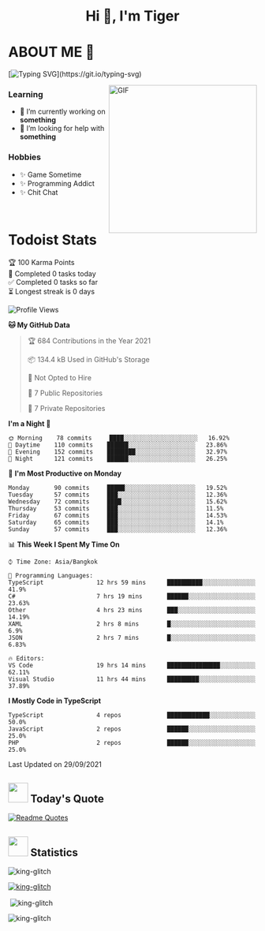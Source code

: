 <h1 align="center">Hi 👋, I'm Tiger</h1>




# ABOUT ME 💬

[![Typing SVG](https://readme-typing-svg.herokuapp.com?color=22F771&vCenter=true&lines=A+perssionate+developer+from+nowhere.)](https://git.io/typing-svg)

<img hight="200px" width="300px" alt="GIF" align="right" src="https://media.giphy.com/media/LmNwrBhejkK9EFP504/giphy.gif">

### Learning
- 🔭 I’m currently working on **something**
- 🤝 I’m looking for help with **something**

### Hobbies
- ✨ Game Sometime
- ✨ Programming Addict
- ✨ Chit Chat

</br>


# Todoist Stats

<!-- TODO-IST:START -->
🏆  100 Karma Points           
🌸  Completed 0 tasks today           
✅  Completed 0 tasks so far           
⏳  Longest streak is 0 days
<!-- TODO-IST:END -->

<!--START_SECTION:waka-->
![Profile Views](http://img.shields.io/badge/Profile%20Views-2-blue)

**🐱 My GitHub Data** 

> 🏆 684 Contributions in the Year 2021
 > 
> 📦 134.4 kB Used in GitHub's Storage 
 > 
> 🚫 Not Opted to Hire
 > 
> 📜 7 Public Repositories 
 > 
> 🔑 7 Private Repositories  
 > 
**I'm a Night 🦉** 

```text
🌞 Morning    78 commits     ████░░░░░░░░░░░░░░░░░░░░░   16.92% 
🌆 Daytime    110 commits    ██████░░░░░░░░░░░░░░░░░░░   23.86% 
🌃 Evening    152 commits    ████████░░░░░░░░░░░░░░░░░   32.97% 
🌙 Night      121 commits    ██████░░░░░░░░░░░░░░░░░░░   26.25%

```
📅 **I'm Most Productive on Monday** 

```text
Monday       90 commits     █████░░░░░░░░░░░░░░░░░░░░   19.52% 
Tuesday      57 commits     ███░░░░░░░░░░░░░░░░░░░░░░   12.36% 
Wednesday    72 commits     ████░░░░░░░░░░░░░░░░░░░░░   15.62% 
Thursday     53 commits     ███░░░░░░░░░░░░░░░░░░░░░░   11.5% 
Friday       67 commits     ███░░░░░░░░░░░░░░░░░░░░░░   14.53% 
Saturday     65 commits     ███░░░░░░░░░░░░░░░░░░░░░░   14.1% 
Sunday       57 commits     ███░░░░░░░░░░░░░░░░░░░░░░   12.36%

```


📊 **This Week I Spent My Time On** 

```text
⌚︎ Time Zone: Asia/Bangkok

💬 Programming Languages: 
TypeScript               12 hrs 59 mins      ██████████░░░░░░░░░░░░░░░   41.9% 
C#                       7 hrs 19 mins       ██████░░░░░░░░░░░░░░░░░░░   23.63% 
Other                    4 hrs 23 mins       ███░░░░░░░░░░░░░░░░░░░░░░   14.19% 
XAML                     2 hrs 8 mins        █░░░░░░░░░░░░░░░░░░░░░░░░   6.9% 
JSON                     2 hrs 7 mins        █░░░░░░░░░░░░░░░░░░░░░░░░   6.83%

🔥 Editors: 
VS Code                  19 hrs 14 mins      ███████████████░░░░░░░░░░   62.11% 
Visual Studio            11 hrs 44 mins      █████████░░░░░░░░░░░░░░░░   37.89%

```

**I Mostly Code in TypeScript** 

```text
TypeScript               4 repos             ████████████░░░░░░░░░░░░░   50.0% 
JavaScript               2 repos             ██████░░░░░░░░░░░░░░░░░░░   25.0% 
PHP                      2 repos             ██████░░░░░░░░░░░░░░░░░░░   25.0%

```



 Last Updated on 29/09/2021
<!--END_SECTION:waka-->


## <img height="40" src="https://raw.githubusercontent.com/innng/innng/master/assets/kyubey.gif"/> Today's Quote

[![Readme Quotes](https://quotes-github-readme.vercel.app/api?type=horizontal)](https://github.com/piyushsuthar/github-readme-quotes)

## <img height="40" src="https://raw.githubusercontent.com/innng/innng/master/assets/kyubey.gif"/> Statistics

<p align="left"> <img src="https://komarev.com/ghpvc/?username=king-glitch&label=Profile%20views&color=0e75b6&style=flat" alt="king-glitch" /> </p>

<p align="left"> <a href="https://github.com/ryo-ma/github-profile-trophy"><img src="https://github-profile-trophy.vercel.app/?username=king-glitch" alt="king-glitch" /></a> </p>

<p>&nbsp;<img align="center" src="https://github-readme-stats.vercel.app/api?username=king-glitch&show_icons=true&locale=en" alt="king-glitch" /></p>

<p><img align="center" src="https://github-readme-streak-stats.herokuapp.com/?user=king-glitch&" alt="king-glitch" /></p>
